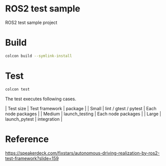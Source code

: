 
# ROS2 test sample 

ROS2 test sample project

# Build

``` bash
colcon build --symlink-install
```

# Test 

``` bash
colcon test
```

The test executes following cases.

| Test size | Test framework | package |
| Small | lint / gtest / pytest | Each node packages |
| Medium | launch_testing | Each node packages |
| Large | launch_pytest | integration |

# Reference

https://speakerdeck.com/fixstars/autonomous-driving-realization-by-ros2-test-framework?slide=159
